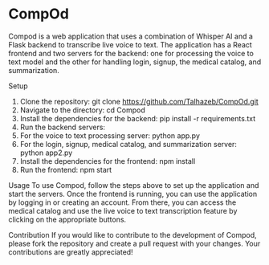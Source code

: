 
# CompOd

Compod is a web application that uses a combination of Whisper AI and a Flask backend to transcribe live voice to text. The application has a React frontend and two servers for the backend: one for processing the voice to text model and the other for handling login, signup, the medical catalog, and summarization.

Setup
1. Clone the repository: git clone https://github.com/Talhazeb/CompOd.git
2. Navigate to the directory: cd Compod
3. Install the dependencies for the backend: pip install -r requirements.txt
4. Run the backend servers:
5. For the voice to text processing server: python app.py
6. For the login, signup, medical catalog, and summarization server: python app2.py
7. Install the dependencies for the frontend: npm install
8. Run the frontend: npm start

Usage
To use Compod, follow the steps above to set up the application and start the servers. Once the frontend is running, you can use the application by logging in or creating an account. From there, you can access the medical catalog and use the live voice to text transcription feature by clicking on the appropriate buttons.

Contribution
If you would like to contribute to the development of Compod, please fork the repository and create a pull request with your changes. Your contributions are greatly appreciated!
